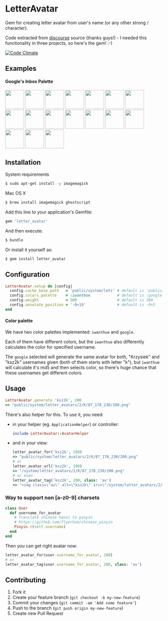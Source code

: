 # LetterAvatar

Gem for creating letter avatar from user's name (or any other strong / character).

Code extracted from [discourse](https://www.discourse.org/) source (thanks guys!) - I needed this functionality in three projects, so here's the gem! :-)

[![Code Climate](https://codeclimate.com/github/ksz2k/letter_avatar/badges/gpa.svg)](https://codeclimate.com/github/ksz2k/letter_avatar)

## Examples

#### Google's Inbox Palette

<img src="https://cloud.githubusercontent.com/assets/5518/13031513/43eefa76-d30b-11e5-8f06-85f8eb2a4fb6.png" width="60" /> <img src="https://cloud.githubusercontent.com/assets/5518/13031514/43ef6d8a-d30b-11e5-9fbc-38ae526b56b3.png" width="60" /> <img src="https://cloud.githubusercontent.com/assets/5518/13031517/43f0da12-d30b-11e5-8fef-6c7daf235a54.png" width="60" /> <img src="https://cloud.githubusercontent.com/assets/5518/13031515/43f0568c-d30b-11e5-95c5-1653361d4443.png" width="60" /> <img src="https://cloud.githubusercontent.com/assets/5518/13031512/43eebcc8-d30b-11e5-9f95-0093bfadd182.png" width="60" /> <img src="https://cloud.githubusercontent.com/assets/5518/13031516/43f0d0bc-d30b-11e5-8822-f01a6a138ff8.png" width="60" /> <img src="https://cloud.githubusercontent.com/assets/5518/13031519/44382430-d30b-11e5-96e4-bcd7ce5eb155.png" width="60" /> <img src="https://cloud.githubusercontent.com/assets/5518/13031518/44378d04-d30b-11e5-9400-55ff46b94cbe.png" width="60" /> <img src="https://cloud.githubusercontent.com/assets/5518/13031521/443a03cc-d30b-11e5-8467-9592e9dbb2ae.png" width="60" /> <img src="https://cloud.githubusercontent.com/assets/5518/13031523/443badc6-d30b-11e5-9d72-45613018cab4.png" width="60" /> <img src="https://cloud.githubusercontent.com/assets/5518/13031520/44394e14-d30b-11e5-966c-2eada89295c9.png" width="60" /> <img src="https://cloud.githubusercontent.com/assets/5518/13031522/443a71fe-d30b-11e5-88f4-37d1fd220abb.png" width="60" /> <img src="https://cloud.githubusercontent.com/assets/5518/13031525/44752b1e-d30b-11e5-8290-ed8888055e64.png" width="60" /> <img src="https://cloud.githubusercontent.com/assets/5518/13031524/4471cef6-d30b-11e5-9f4c-004f993dd27b.png" width="60" /> <img src="https://cloud.githubusercontent.com/assets/5518/13031526/4475a990-d30b-11e5-8be3-c8f4482dee03.png" width="60" /> <img src="https://cloud.githubusercontent.com/assets/5518/13031527/44772482-d30b-11e5-92f0-b9190c312d70.png" width="60" /> <img src="https://cloud.githubusercontent.com/assets/5518/13031528/447804ce-d30b-11e5-8002-9424d5474ddb.png" width="60" />

## Installation

System requirements

```bash
$ sudo apt-get install -y imagemagick
```

Mac OS X

```bash
$ brew install imagemagick ghostscript
```

Add this line to your application's Gemfile:

```ruby
gem 'letter_avatar'
```

And then execute:

```bash
$ bundle
```

Or install it yourself as:

```bash
$ gem install letter_avatar
```

## Configuration

```ruby
LetterAvatar.setup do |config|
  config.cache_base_path   = 'public/system/lets' # default is 'public/system'
  config.colors_palette    = :iwanthue            # default is :google
  config.weight            = 500                  # default is 300
  config.annotate_position = '-0+10'              # default is -0+5
end
```

#### Color palette

We have two color palettes implemented: `iwanthue` and `google`.

Each of them have different colors, but the `iwanthue` also differently calculates the color for specified username.

The `google` selected will generate the same avatar for both, "Krzysiek" and "ksz2k" usernames given (both of them starts with letter "k"), but `iwanthue` will calculate it's md5 and then selects color, so there's huge chance that these usernames get different colors.

## Usage

```ruby
LetterAvatar.generate 'ksz2k', 200
=> "public/system/letter_avatars/2/K/87_178_230/200.png"
```

There's also helper for this. To use it, you need:

* in your helper (eg. `ApplicationHelper`) or controller:

  ```ruby
  include LetterAvatar::AvatarHelper
  ```

* and in your view:

  ```ruby
  letter_avatar_for('ksz2k', 200)
  => "public/system/letter_avatars/2/K/87_178_230/200.png"
  # or
  letter_avatar_url('ksz2k', 200)
  => "/system/letter_avatars/2/K/87_178_230/200.png"
  # or even
  letter_avatar_tag('ksz2k', 200, class: 'av')
  => "<img class=\"av\" alt=\"ksz2k\" src=\"/system/letter_avatars/2/K/87_178_230/200.png\" />"
  ```

### Way to support non [a-z0-9] charsets

```rb
class User
  def username_for_avatar
    # Translate chinese hanzi to pinyin
    # https://github.com/flyerhzm/chinese_pinyin
    Pinyin.t(self.username)
  end
end
```

Then you can get right avatar now:

```rb
letter_avatar_for(user.username_for_avatar, 200)
# or
letter_avatar_tag(user.username_for_avatar, 200, class: 'av')
```

## Contributing

1. Fork it
2. Create your feature branch (`git checkout -b my-new-feature`)
3. Commit your changes (`git commit -am 'Add some feature'`)
4. Push to the branch (`git push origin my-new-feature`)
5. Create new Pull Request
